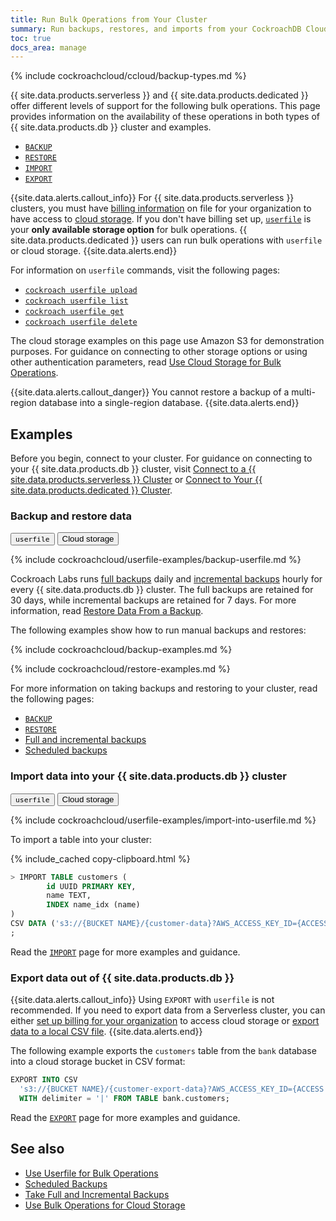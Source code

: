 ```yaml
---
title: Run Bulk Operations from Your Cluster
summary: Run backups, restores, and imports from your CockroachDB Cloud cluster.
toc: true
docs_area: manage
---
```


{% include cockroachcloud/ccloud/backup-types.md %}

{{ site.data.products.serverless }} and {{ site.data.products.dedicated }} offer different levels of support for the following bulk operations. This page provides information on the availability of these operations in both types of {{ site.data.products.db }} cluster and examples.

- [`BACKUP`](../{{site.versions["stable"]}}/backup.html)
- [`RESTORE`](../{{site.versions["stable"]}}/restore.html)
- [`IMPORT`](../{{site.versions["stable"]}}/import.html)
- [`EXPORT`](../{{site.versions["stable"]}}/export.html)


{{site.data.alerts.callout_info}}
For {{ site.data.products.serverless }} clusters, you must have [billing information](billing-management.html) on file for your organization to have access to [cloud storage](../{{site.versions["stable"]}}/use-cloud-storage-for-bulk-operations.html). If you don't have billing set up, [`userfile`](../{{site.versions["stable"]}}/use-userfile-for-bulk-operations.html) is your **only available storage option** for bulk operations. {{ site.data.products.dedicated }} users can run bulk operations with `userfile` or cloud storage.
{{site.data.alerts.end}}

For information on `userfile` commands, visit the following pages:

- [`cockroach userfile upload`](../{{site.versions["stable"]}}/cockroach-userfile-upload.html)
- [`cockroach userfile list`](../{{site.versions["stable"]}}/cockroach-userfile-list.html)
- [`cockroach userfile get`](../{{site.versions["stable"]}}/cockroach-userfile-get.html)
- [`cockroach userfile delete`](../{{site.versions["stable"]}}/cockroach-userfile-delete.html)

The cloud storage examples on this page use Amazon S3 for demonstration purposes. For guidance on connecting to other storage options or using other authentication parameters, read [Use Cloud Storage for Bulk Operations](../{{site.versions["stable"]}}/use-cloud-storage-for-bulk-operations.html).

{{site.data.alerts.callout_danger}}
You cannot restore a backup of a multi-region database into a single-region database.
{{site.data.alerts.end}}

## Examples

Before you begin, connect to your cluster. For guidance on connecting to your {{ site.data.products.db }} cluster, visit [Connect to a {{ site.data.products.serverless }} Cluster](connect-to-a-serverless-cluster.html) or [Connect to Your {{ site.data.products.dedicated }} Cluster](connect-to-your-cluster.html).

### Backup and restore data

<div class="filters clearfix">
  <button class="filter-button" data-scope="userfile"><code>userfile</code></button>
  <button class="filter-button" data-scope="cloud">Cloud storage</button>
</div>

<section class="filter-content" markdown="1" data-scope="userfile">

{% include cockroachcloud/userfile-examples/backup-userfile.md %}

</section>

<section class="filter-content" markdown="1" data-scope="cloud">

Cockroach Labs runs [full backups](../{{site.versions["stable"]}}/take-full-and-incremental-backups.html#full-backups) daily and [incremental backups](../{{site.versions["stable"]}}/take-full-and-incremental-backups.html#incremental-backups) hourly for every {{ site.data.products.db }} cluster. The full backups are retained for 30 days, while incremental backups are retained for 7 days. For more information, read [Restore Data From a Backup](../cockroachcloud/backups-page.html).

The following examples show how to run manual backups and restores:

{% include cockroachcloud/backup-examples.md %}

{% include cockroachcloud/restore-examples.md %}

For more information on taking backups and restoring to your cluster, read the following pages:

- [`BACKUP`](../{{site.versions["stable"]}}/backup.html)
- [`RESTORE`](../{{site.versions["stable"]}}/restore.html)
- [Full and incremental backups](../{{site.versions["stable"]}}/take-full-and-incremental-backups.html)
- [Scheduled backups](../{{site.versions["stable"]}}/manage-a-backup-schedule.html)

</section>

### Import data into your {{ site.data.products.db }} cluster

<div class="filters clearfix">
  <button class="filter-button" data-scope="userfile"><code>userfile</code></button>
  <button class="filter-button" data-scope="cloud">Cloud storage</button>
</div>

<section class="filter-content" markdown="1" data-scope="userfile">

{% include cockroachcloud/userfile-examples/import-into-userfile.md %}

</section>

<section class="filter-content" markdown="1" data-scope="cloud">

To import a table into your cluster:

{% include_cached copy-clipboard.html %}
~~~ sql
> IMPORT TABLE customers (
		id UUID PRIMARY KEY,
		name TEXT,
		INDEX name_idx (name)
)
CSV DATA ('s3://{BUCKET NAME}/{customer-data}?AWS_ACCESS_KEY_ID={ACCESS KEY}&AWS_SECRET_ACCESS_KEY={SECRET ACCESS KEY}')
;
~~~

Read the [`IMPORT`](../{{site.versions["stable"]}}/import.html) page for more examples and guidance.

</section>

### Export data out of {{ site.data.products.db }}

{{site.data.alerts.callout_info}}
Using `EXPORT` with `userfile` is not recommended. If you need to export data from a Serverless cluster, you can either [set up billing for your organization](billing-management.html) to access cloud storage or [export data to a local CSV file](migrate-from-serverless-to-dedicated.html#step-1-export-data-to-a-local-csv-file).
{{site.data.alerts.end}}

The following example exports the `customers` table from the `bank` database into a cloud storage bucket in CSV format:

~~~sql
EXPORT INTO CSV
  's3://{BUCKET NAME}/{customer-export-data}?AWS_ACCESS_KEY_ID={ACCESS KEY}&AWS_SECRET_ACCESS_KEY={SECRET ACCESS KEY}'
  WITH delimiter = '|' FROM TABLE bank.customers;
~~~

Read the [`EXPORT`](../{{site.versions["stable"]}}/export.html) page for more examples and guidance.

## See also

- [Use Userfile for Bulk Operations](../{{site.versions["stable"]}}/use-userfile-for-bulk-operations.html)
- [Scheduled Backups](../{{site.versions["stable"]}}/manage-a-backup-schedule.html)
- [Take Full and Incremental Backups](../{{site.versions["stable"]}}/take-full-and-incremental-backups.html)
- [Use Bulk Operations for Cloud Storage](../{{site.versions["stable"]}}/use-cloud-storage-for-bulk-operations.html)
